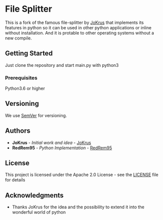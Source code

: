 # File Splitter

This is a fork of the famous file-splitter by [JoKrus](https://github.com/JoKrus) that implements its features in python so it can be used in other python applications or inline without installation. And it is protable to other operating systems without a new compile.

## Getting Started

Just clone the repository and start main.py with python3

### Prerequisites

Python3.6 or higher

## Versioning

We use [SemVer](http://semver.org/) for versioning. 

## Authors

* **JoKrus** - *Initial work and idea* - [JoKrus](https://github.com/JoKrus)
* **RedRem95** - *Python Implementation* - [RedRem95](https://github.com/RedRem95)

## License

This project is licensed under the Apache 2.0 License - see the [LICENSE](LICENSE) file for details

## Acknowledgments

* Thanks JoKrus for the idea and the possibility to extend it into the wonderful world of python 